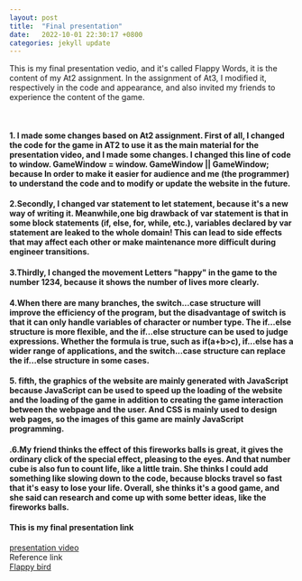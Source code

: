 ```yaml
---
layout: post
title:  "Final presentation"
date:   2022-10-01 22:30:17 +0800
categories: jekyll update
---
```


This is my final presentation vedio, and it's called Flappy Words, it is the content of my At2 assignment. In the assignment of At3, I modified it, respectively in the code and appearance, and also invited my friends to experience the content of the game.

<br>
<h4>1. I made some changes based on At2 assignment.
First of all, I changed the code for the game in AT2 to use it as the main material for the presentation video,   and I made some changes.
I changed this line of code to window.  GameWindow = window.  GameWindow || GameWindow;
because In order to make it easier for audience and me (the programmer) to understand the code and to modify or update the website in   the future.
<br>
<h4>2.Secondly, I changed var statement to let statement,   because it's a new way of writing it.   Meanwhile,one big drawback of var statement is that in some block statements (if, else,   for, while, etc.), variables declared by var statement are leaked to the whole domain! This can lead to side effects that may affect each other or make maintenance more difficult during engineer transitions.
<br>
<h4>3.Thirdly, I changed the movement Letters "happy" in the game to the number 1234,   because it shows the number of lives more clearly.
<br>
<h4>4.When there are many branches, the switch...case structure will improve the efficiency of the program, but the disadvantage of switch is that it can only handle variables of character or number type. The if...else structure is more flexible, and the if...else structure can be used to judge expressions. Whether the formula is true, such as if(a+b>c), if...else has a wider range of applications, and the switch...case structure can replace the if...else structure in some cases.
<br>
<h4>5. fifth, the graphics of the website are mainly generated with JavaScript because JavaScript can be used to speed up the loading of the website and the loading of the game in addition to creating the game interaction between the webpage and the user. And CSS is mainly used to design web pages, so the images of this game are mainly JavaScript programming.
<br>
<h4>.6.My friend thinks the effect of this fireworks balls is great, it gives the ordinary click of the special effect, pleasing to the eyes. And that number cube is also fun to count life, like a little train. She thinks I could add something like slowing down to the code, because blocks travel so fast that it's easy to lose your life. Overall, she thinks it's a good game, and she said can research and come up with some better ideas, like the fireworks balls.
<h4>This is my final presentation link</h4>
<a href="https://youtu.be/Il86d0GQhiY">presentation video</a>
<br>
Reference link
<br>
<a href="https://www.youtube.com/watch?v=fQoJZuBwrkU">Flappy bird</a>
<br>

[jekyll-docs]: https://jekyllrb.com/docs/home
[jekyll-gh]:   https://github.com/jekyll/jekyll
[jekyll-talk]: https://talk.jekyllrb.com/

